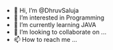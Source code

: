 - 👋 Hi, I’m @DhruvSaluja
- 👀 I’m interested in Programming
- 🌱 I’m currently learning JAVA
- 💞️ I’m looking to collaborate on ...
- 📫 How to reach me ...

<!---
DhruvSaluja/DhruvSaluja is a ✨ special ✨ repository because its `README.md` (this file) appears on your GitHub profile.
You can click the Preview link to take a look at your changes.
--->
